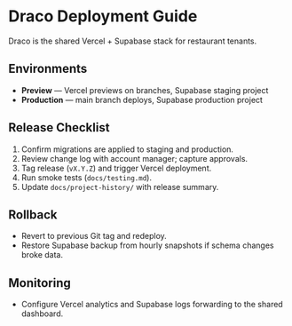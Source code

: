 # Draco Deployment Guide

Draco is the shared Vercel + Supabase stack for restaurant tenants.

## Environments
- **Preview** — Vercel previews on branches, Supabase staging project
- **Production** — main branch deploys, Supabase production project

## Release Checklist
1. Confirm migrations are applied to staging and production.
2. Review change log with account manager; capture approvals.
3. Tag release (`vX.Y.Z`) and trigger Vercel deployment.
4. Run smoke tests (`docs/testing.md`).
5. Update `docs/project-history/` with release summary.

## Rollback
- Revert to previous Git tag and redeploy.
- Restore Supabase backup from hourly snapshots if schema changes broke data.

## Monitoring
- Configure Vercel analytics and Supabase logs forwarding to the shared dashboard.
